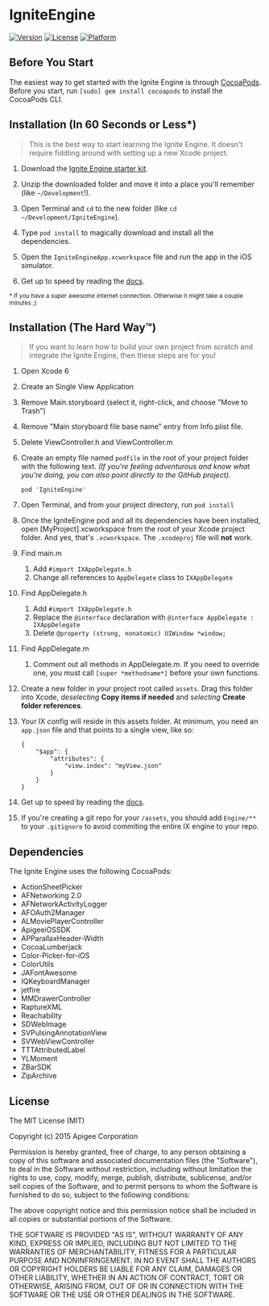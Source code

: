# IgniteEngine

[![Version](https://img.shields.io/cocoapods/v/IgniteEngine.svg?style=flat)](http://cocoapods.org/pods/IgniteEngine)
[![License](https://img.shields.io/cocoapods/l/IgniteEngine.svg?style=flat)](http://cocoapods.org/pods/IgniteEngine)
[![Platform](https://img.shields.io/cocoapods/p/IgniteEngine.svg?style=flat)](http://cocoapods.org/pods/IgniteEngine)

## Before You Start

The easiest way to get started with the Ignite Engine is through [CocoaPods](http://cocoapods.org). Before you start, run `[sudo] gem install cocoapods` to install the CocoaPods CLI.


## Installation (In 60 Seconds or Less*)

> This is the best way to start learning the Ignite Engine. It doesn't require fiddling around with setting up a new Xcode project.

1. Download the [Ignite Engine starter kit](https://ignite.apigee.com/StarterKit.zip).

2. Unzip the downloaded folder and move it into a place you'll remember (like `~/Development`!).

3. Open Terminal and `cd` to the new folder (like `cd ~/Development/IgniteEngine`).

4. Type `pod install` to magically download and install all the dependencies.

5. Open the `IgniteEngineApp.xcworkspace` file and run the app in the iOS simulator.

6. Get up to speed by reading the [docs](https://ignite.apigee.com).
 
<sub>* If you have a super awesome internet connection. Otherwise it might take a couple minutes ;)</sub>

## Installation (The Hard Way™)

> If you want to learn how to build your own project from scratch and integrate the Ignite Engine, then these steps are for you!

1. Open Xcode 6

2. Create an Single View Application

3. Remove Main.storyboard  (select it, right-click, and choose "Move to Trash")

4. Remove "Main storyboard file base name" entry from Info.plist file.

5. Delete ViewController.h and ViewController.m

6. Create an empty file named `podfile` in the root of your project folder with the following text. *(If you're feeling adventurous and know what you're doing, you can also point directly to the GitHub project).*

    ```
    pod 'IgniteEngine'
    ```

7. Open Terminal, and from your project directory, run `pod install`

8. Once the IgniteEngine pod and all its dependencies have been installed, open [MyProject].xcworkspace from the root of your Xcode project folder. And yes, that's `.xcworkspace`. The `.xcodeproj` file will **not** work.

9. Find main.m

    1. Add `#import IXAppDelegate.h`
    2. Change all references to `AppDelegate` class to `IXAppDelegate`

10. Find AppDelegate.h 
	
	1. Add `#import IXAppDelegate.h`
	2. Replace the `@interface` declaration with `@interface AppDelegate : IXAppDelegate`
	3. Delete `@property (strong, nonatomic) UIWindow *window;`

11. Find AppDelegate.m

	1. Comment out all methods in AppDelegate.m. If you need to override one, you must call `[super *methodname*]` before your own functions.

12. Create a new folder in your project root called `assets`. Drag this folder into Xcode, *deselecting* **Copy items if needed** and *selecting* **Create folder references**.

13. Your IX config will reside in this assets folder. At minimum, you need an `app.json` file and that points to a single view, like so:

	```
	{
	    "$app": {
	        "attributes": {
	            "view.index": "myView.json"
	        }
	    }
	}
	```

14. Get up to speed by reading the [docs](https://ignite.apigee.com).

15. If you're creating a git repo for your `/assets`, you should add `Engine/**` to your `.gitignore` to avoid commiting the entire IX engine to your repo.

## Dependencies

The Ignite Engine uses the following CocoaPods:

- ActionSheetPicker
- AFNetworking 2.0
- AFNetworkActivityLogger
- AFOAuth2Manager
- ALMoviePlayerController
- ApigeeiOSSDK
- APParallaxHeader-Width
- CocoaLumberjack
- Color-Picker-for-iOS
- ColorUtils
- JAFontAwesome
- IQKeyboardManager
- jetfire
- MMDrawerController
- RaptureXML
- Reachability
- SDWebImage
- SVPulsingAnnotationView
- SVWebViewController
- TTTAttributedLabel
- YLMoment
- ZBarSDK
- ZipArchive

## License

 The MIT License (MIT)

 Copyright (c) 2015 Apigee Corporation

 Permission is hereby granted, free of charge, to any person obtaining a copy
 of this software and associated documentation files (the "Software"), to deal
 in the Software without restriction, including without limitation the rights
 to use, copy, modify, merge, publish, distribute, sublicense, and/or sell
 copies of the Software, and to permit persons to whom the Software is
 furnished to do so, subject to the following conditions:

 The above copyright notice and this permission notice shall be included in
 all copies or substantial portions of the Software.

 THE SOFTWARE IS PROVIDED "AS IS", WITHOUT WARRANTY OF ANY KIND, EXPRESS OR
 IMPLIED, INCLUDING BUT NOT LIMITED TO THE WARRANTIES OF MERCHANTABILITY,
 FITNESS FOR A PARTICULAR PURPOSE AND NONINFRINGEMENT. IN NO EVENT SHALL THE
 AUTHORS OR COPYRIGHT HOLDERS BE LIABLE FOR ANY CLAIM, DAMAGES OR OTHER
 LIABILITY, WHETHER IN AN ACTION OF CONTRACT, TORT OR OTHERWISE, ARISING FROM,
 OUT OF OR IN CONNECTION WITH THE SOFTWARE OR THE USE OR OTHER DEALINGS IN
 THE SOFTWARE.
